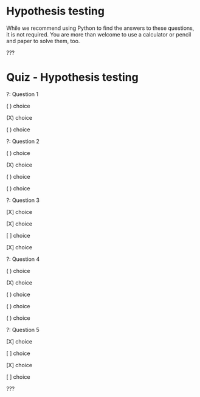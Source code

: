 # Hypothesis testing

While we recommend using Python to find the answers to these questions, it is not required. You are more than welcome to use a calculator or pencil and paper to solve them, too.

???

# Quiz - Hypothesis testing

?: Question 1 

( ) choice

(X) choice

( ) choice

?: Question 2

( ) choice

(X) choice 

( ) choice

( ) choice

?: Question 3

[X] choice

[X] choice

[ ] choice

[X] choice

?: Question 4

( ) choice

(X) choice

( ) choice

( ) choice

( ) choice

?: Question 5

[X] choice

[ ] choice

[X] choice

[ ] choice


???